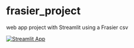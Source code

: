 # frasier_project
web app project with Streamlit using a Frasier csv

[![Streamlit App](https://static.streamlit.io/badges/streamlit_badge_black_white.svg)](https://amrungwaew-frasier-project-practice-at6sct.streamlitapp.com)
